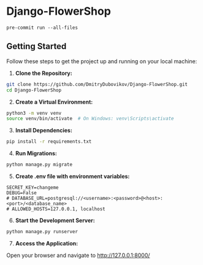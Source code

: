 # Django-FlowerShop
```
pre-commit run --all-files
```

## Getting Started

Follow these steps to get the project up and running on your local machine:

1. **Clone the Repository:**
```bash
git clone https://github.com/DmitryDubovikov/Django-FlowerShop.git
cd Django-FlowerShop
```

2. **Create a Virtual Environment:**
```bash
python3 -m venv venv
source venv/bin/activate  # On Windows: venv\Scripts\activate
```

3. **Install Dependencies:**
```bash
pip install -r requirements.txt
```

4. **Run Migrations:**
```bash
python manage.py migrate
```

5. **Create .env file with environment variables:**
```
SECRET_KEY=changeme
DEBUG=False
# DATABASE_URL=postgresql://<username>:<password>@<host>:<port>/<database_name>
# ALLOWED_HOSTS=127.0.0.1, localhost
```

6. **Start the Development Server:**
```bash
python manage.py runserver
```

7. **Access the Application:**

Open your browser and navigate to http://127.0.0.1:8000/

